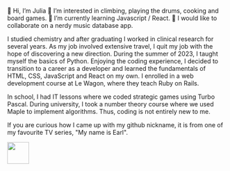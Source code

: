 👋 Hi, I’m Julia
👀 I’m interested in climbing, playing the drums, cooking and board games.
🌱 I’m currently learning Javascript / React.
💞️ I would like to collaborate on a nerdy music database app.

I studied chemistry and after graduating I worked in clinical research for several years. As my job involved extensive travel, I quit my job with the hope of discovering a new direction. During the summer of 2023, I taught myself the basics of Python. Enjoying the coding experience, I decided to transition to a career as a developer and learned the fundamentals of HTML, CSS, JavaScript and React on my own. I enrolled in a web development course at Le Wagon, where they teach Ruby on Rails.

In school, I had IT lessons where we coded strategic games using Turbo Pascal. During university, I took a number theory course where we used Maple to implement algorithms. Thus, coding is not entirely new to me.

If you are curious how I came up with my github nickname, it is from one of my favourite TV series, "My name is Earl".

<img src="https://cdn.jsdelivr.net/gh/devicons/devicon/icons/html5/html5-original.svg" style="width: 50px" />
